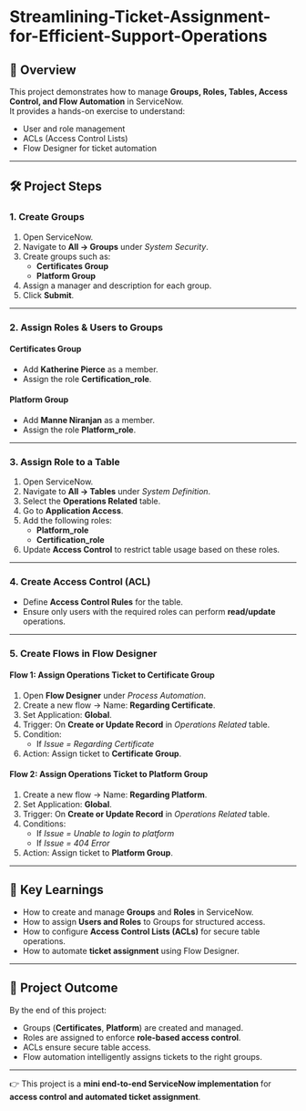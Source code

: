 # Streamlining-Ticket-Assignment-for-Efficient-Support-Operations

## 📌 Overview  
This project demonstrates how to manage **Groups, Roles, Tables, Access Control, and Flow Automation** in ServiceNow.  
It provides a hands-on exercise to understand:  
- User and role management  
- ACLs (Access Control Lists)  
- Flow Designer for ticket automation  

---

## 🛠️ Project Steps  

### 1. Create Groups  
1. Open ServiceNow.  
2. Navigate to **All → Groups** under *System Security*.  
3. Create groups such as:  
   - **Certificates Group**  
   - **Platform Group**  
4. Assign a manager and description for each group.  
5. Click **Submit**.  

---

### 2. Assign Roles & Users to Groups  

#### Certificates Group  
- Add **Katherine Pierce** as a member.  
- Assign the role **Certification_role**.  

#### Platform Group  
- Add **Manne Niranjan** as a member.  
- Assign the role **Platform_role**.  

---

### 3. Assign Role to a Table  
1. Open ServiceNow.  
2. Navigate to **All → Tables** under *System Definition*.  
3. Select the **Operations Related** table.  
4. Go to **Application Access**.  
5. Add the following roles:  
   - **Platform_role**  
   - **Certification_role**  
6. Update **Access Control** to restrict table usage based on these roles.  

---

### 4. Create Access Control (ACL)  
- Define **Access Control Rules** for the table.  
- Ensure only users with the required roles can perform **read/update** operations.  

---

### 5. Create Flows in Flow Designer  

#### Flow 1: Assign Operations Ticket to Certificate Group  
1. Open **Flow Designer** under *Process Automation*.  
2. Create a new flow → Name: **Regarding Certificate**.  
3. Set Application: **Global**.  
4. Trigger: On **Create or Update Record** in *Operations Related* table.  
5. Condition:  
   - If *Issue = Regarding Certificate*  
6. Action: Assign ticket to **Certificate Group**.  

#### Flow 2: Assign Operations Ticket to Platform Group  
1. Create a new flow → Name: **Regarding Platform**.  
2. Set Application: **Global**.  
3. Trigger: On **Create or Update Record** in *Operations Related* table.  
4. Conditions:  
   - If *Issue = Unable to login to platform*  
   - If *Issue = 404 Error*  
5. Action: Assign ticket to **Platform Group**.  

---

## 🚀 Key Learnings  
- How to create and manage **Groups** and **Roles** in ServiceNow.  
- How to assign **Users and Roles** to Groups for structured access.  
- How to configure **Access Control Lists (ACLs)** for secure table operations.  
- How to automate **ticket assignment** using Flow Designer.  

---

## 📂 Project Outcome  
By the end of this project:  
- Groups (**Certificates**, **Platform**) are created and managed.  
- Roles are assigned to enforce **role-based access control**.  
- ACLs ensure secure table access.  
- Flow automation intelligently assigns tickets to the right groups.  

---

👉 This project is a **mini end-to-end ServiceNow implementation** for **access control and automated ticket assignment**.  
